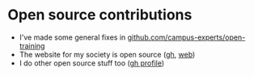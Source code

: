 # Open source contributions

- I've made some general fixes in [github.com/campus-experts/open-training](https://github.com/campus-experts/open-training/pulls?utf8=%E2%9C%93&q=is%3Apr%20user%3Aqaisjp%20author%3Aqaisjp%20NOT%20(submissions))
- The website for my society is open source ([gh](https://github.com/compsoc-edinburgh/website2017), [web](http://comp-soc.com))
- I do other open source stuff too ([gh profile](https://github.com/qaisjp))
